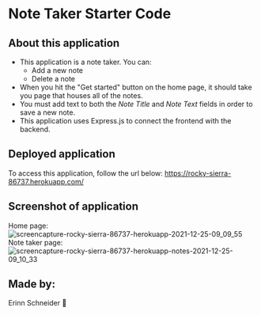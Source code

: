 # Note Taker Starter Code

## About this application
  * This application is a note taker. You can:
      * Add a new note
      * Delete a note
  * When you hit the "Get started" button on the home page, it should take you page that houses all of the notes.
  * You must add text to both the _Note Title_ and _Note Text_ fields in order to save a new note.
  * This application uses Express.js to connect the frontend with the backend.

## Deployed application
To access this application, follow the url below:
https://rocky-sierra-86737.herokuapp.com/

## Screenshot of application
Home page:
![screencapture-rocky-sierra-86737-herokuapp-2021-12-25-09_09_55](https://user-images.githubusercontent.com/90404513/147386804-eab40e71-ed46-4662-8a18-a2c9def23c5a.png)
Note taker page:
![screencapture-rocky-sierra-86737-herokuapp-notes-2021-12-25-09_10_33](https://user-images.githubusercontent.com/90404513/147386807-f92255c6-41fa-429a-9757-6d5d724fdae2.png)

## Made by:
Erinn Schneider 👻
